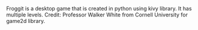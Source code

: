 Froggit is a desktop game that is created in python using kivy library. It has multiple levels. 
Credit: Professor Walker White from Cornell University for game2d library. 
